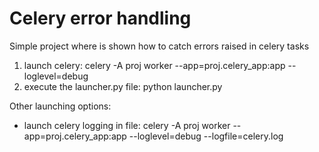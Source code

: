 # Celery error handling
Simple project where is shown how to catch errors raised in celery tasks

1. launch celery: celery -A proj worker --app=proj.celery_app:app --loglevel=debug
2. execute the launcher.py file: python launcher.py

Other launching options:
 - launch celery logging in file: celery -A proj worker --app=proj.celery_app:app --loglevel=debug --logfile=celery.log
 
 

